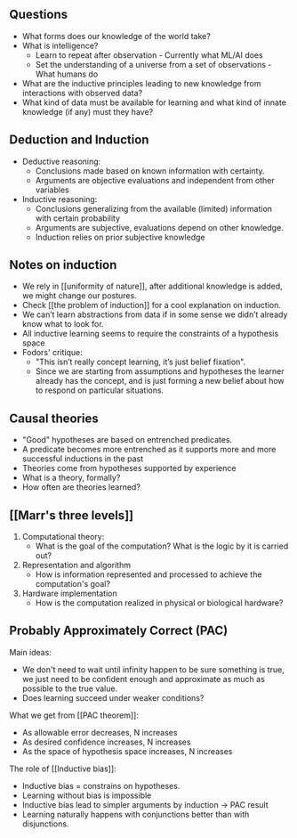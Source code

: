 ## Questions
- What forms does our knowledge of the world take?
- What is intelligence?
	- Learn to repeat after observation - Currently what ML/AI does
	- Set the understanding of a universe from a set of observations - What humans do
- What are the inductive principles leading to new knowledge from interactions with observed data?
- What kind of data must be available for learning and what kind of innate knowledge (if any) must they have?

## Deduction and Induction
- Deductive reasoning:
	- Conclusions made based on known information with certainty.
	- Arguments are objective evaluations and independent from other variables
- Inductive reasoning:
	- Conclusions generalizing from the available (limited) information with certain probability
	- Arguments are subjective, evaluations depend on other knowledge.
	- Induction relies on prior subjective knowledge

## Notes on induction
- We rely in [[uniformity of nature]], after additional knowledge is added, we might change our postures.
- Check [[the problem of induction]] for a cool explanation on induction.
- We can’t learn abstractions from data if in some sense we didn’t already know what to look for. 
- All inductive learning seems to require the constraints of a hypothesis space
- Fodors' critique:
	- "This isn’t really concept learning, it’s just belief fixation".
	- Since we are starting from assumptions and hypotheses the learner already has the concept, and is just forming a new belief about how to respond on particular situations.

## Causal theories
- "Good" hypotheses are based on entrenched predicates.
- A predicate becomes more entrenched as it supports more and more successful inductions in the past
- Theories come from hypotheses supported by experience 
- What is a theory, formally?
- How often are theories learned?

## [[Marr's three levels]]
1. Computational theory:
	- What is the goal of the computation? What is the logic by it is carried out?
1. Representation and algorithm
	- How is information represented and processed to achieve the computation's goal?
2. Hardware implementation
	- How is the computation realized in physical or biological hardware?

## Probably Approximately Correct (PAC)
Main ideas:
- We don't need to wait until infinity happen to be sure something is true, we just need to be confident enough and approximate as much as possible to the true value.
- Does learning succeed under weaker conditions? 

What we get from [[PAC theorem]]:
- As allowable error decreases, N increases
- As desired confidence increases, N increases
- As the space of hypothesis space increases, N increases

The role of [[Inductive bias]]:
- Inductive bias = constrains on hypotheses.
- Learning without bias is impossible
- Inductive bias lead to simpler arguments by induction -> PAC result
- Learning naturally happens with conjunctions better than with disjunctions.

